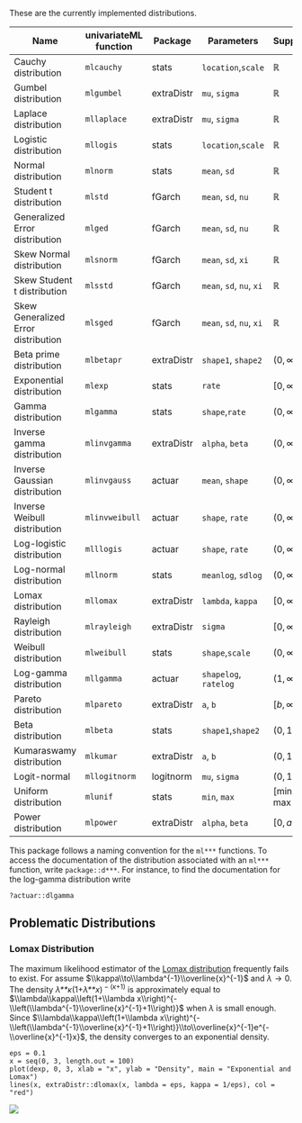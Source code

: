These are the currently implemented distributions.

<table style="width:100%;">
<colgroup>
<col style="width: 33%" />
<col style="width: 20%" />
<col style="width: 9%" />
<col style="width: 22%" />
<col style="width: 13%" />
</colgroup>
<thead>
<tr class="header">
<th>Name</th>
<th>univariateML function</th>
<th>Package</th>
<th>Parameters</th>
<th>Support</th>
</tr>
</thead>
<tbody>
<tr class="odd">
<td>Cauchy distribution</td>
<td><code>mlcauchy</code></td>
<td>stats</td>
<td><code>location</code>,<code>scale</code></td>
<td><span class="math inline">ℝ</span></td>
</tr>
<tr class="even">
<td>Gumbel distribution</td>
<td><code>mlgumbel</code></td>
<td>extraDistr</td>
<td><code>mu</code>, <code>sigma</code></td>
<td><span class="math inline">ℝ</span></td>
</tr>
<tr class="odd">
<td>Laplace distribution</td>
<td><code>mllaplace</code></td>
<td>extraDistr</td>
<td><code>mu</code>, <code>sigma</code></td>
<td><span class="math inline">ℝ</span></td>
</tr>
<tr class="even">
<td>Logistic distribution</td>
<td><code>mllogis</code></td>
<td>stats</td>
<td><code>location</code>,<code>scale</code></td>
<td><span class="math inline">ℝ</span></td>
</tr>
<tr class="odd">
<td>Normal distribution</td>
<td><code>mlnorm</code></td>
<td>stats</td>
<td><code>mean</code>, <code>sd</code></td>
<td><span class="math inline">ℝ</span></td>
</tr>
<tr class="even">
<td>Student t distribution</td>
<td><code>mlstd</code></td>
<td>fGarch</td>
<td><code>mean</code>, <code>sd</code>, <code>nu</code></td>
<td><span class="math inline">ℝ</span></td>
</tr>
<tr class="odd">
<td>Generalized Error distribution</td>
<td><code>mlged</code></td>
<td>fGarch</td>
<td><code>mean</code>, <code>sd</code>, <code>nu</code></td>
<td><span class="math inline">ℝ</span></td>
</tr>
<tr class="even">
<td>Skew Normal distribution</td>
<td><code>mlsnorm</code></td>
<td>fGarch</td>
<td><code>mean</code>, <code>sd</code>, <code>xi</code></td>
<td><span class="math inline">ℝ</span></td>
</tr>
<tr class="odd">
<td>Skew Student t distribution</td>
<td><code>mlsstd</code></td>
<td>fGarch</td>
<td><code>mean</code>, <code>sd</code>, <code>nu</code>, <code>xi</code></td>
<td><span class="math inline">ℝ</span></td>
</tr>
<tr class="even">
<td>Skew Generalized Error distribution</td>
<td><code>mlsged</code></td>
<td>fGarch</td>
<td><code>mean</code>, <code>sd</code>, <code>nu</code>, <code>xi</code></td>
<td><span class="math inline">ℝ</span></td>
</tr>
<tr class="odd">
<td>Beta prime distribution</td>
<td><code>mlbetapr</code></td>
<td>extraDistr</td>
<td><code>shape1</code>, <code>shape2</code></td>
<td><span class="math inline">(0, ∞)</span></td>
</tr>
<tr class="even">
<td>Exponential distribution</td>
<td><code>mlexp</code></td>
<td>stats</td>
<td><code>rate</code></td>
<td><span class="math inline">[0, ∞)</span></td>
</tr>
<tr class="odd">
<td>Gamma distribution</td>
<td><code>mlgamma</code></td>
<td>stats</td>
<td><code>shape</code>,<code>rate</code></td>
<td><span class="math inline">(0, ∞)</span></td>
</tr>
<tr class="even">
<td>Inverse gamma distribution</td>
<td><code>mlinvgamma</code></td>
<td>extraDistr</td>
<td><code>alpha</code>, <code>beta</code></td>
<td><span class="math inline">(0, ∞)</span></td>
</tr>
<tr class="odd">
<td>Inverse Gaussian distribution</td>
<td><code>mlinvgauss</code></td>
<td>actuar</td>
<td><code>mean</code>, <code>shape</code></td>
<td><span class="math inline">(0, ∞)</span></td>
</tr>
<tr class="even">
<td>Inverse Weibull distribution</td>
<td><code>mlinvweibull</code></td>
<td>actuar</td>
<td><code>shape</code>, <code>rate</code></td>
<td><span class="math inline">(0, ∞)</span></td>
</tr>
<tr class="odd">
<td>Log-logistic distribution</td>
<td><code>mlllogis</code></td>
<td>actuar</td>
<td><code>shape</code>, <code>rate</code></td>
<td><span class="math inline">(0, ∞)</span></td>
</tr>
<tr class="even">
<td>Log-normal distribution</td>
<td><code>mllnorm</code></td>
<td>stats</td>
<td><code>meanlog</code>, <code>sdlog</code></td>
<td><span class="math inline">(0, ∞)</span></td>
</tr>
<tr class="odd">
<td>Lomax distribution</td>
<td><code>mllomax</code></td>
<td>extraDistr</td>
<td><code>lambda</code>, <code>kappa</code></td>
<td><span class="math inline">[0, ∞)</span></td>
</tr>
<tr class="even">
<td>Rayleigh distribution</td>
<td><code>mlrayleigh</code></td>
<td>extraDistr</td>
<td><code>sigma</code></td>
<td><span class="math inline">[0, ∞)</span></td>
</tr>
<tr class="odd">
<td>Weibull distribution</td>
<td><code>mlweibull</code></td>
<td>stats</td>
<td><code>shape</code>,<code>scale</code></td>
<td><span class="math inline">(0, ∞)</span></td>
</tr>
<tr class="even">
<td>Log-gamma distribution</td>
<td><code>mllgamma</code></td>
<td>actuar</td>
<td><code>shapelog</code>, <code>ratelog</code></td>
<td><span class="math inline">(1, ∞)</span></td>
</tr>
<tr class="odd">
<td>Pareto distribution</td>
<td><code>mlpareto</code></td>
<td>extraDistr</td>
<td><code>a</code>, <code>b</code></td>
<td><span class="math inline">[<em>b</em>, ∞)</span></td>
</tr>
<tr class="even">
<td>Beta distribution</td>
<td><code>mlbeta</code></td>
<td>stats</td>
<td><code>shape1</code>,<code>shape2</code></td>
<td><span class="math inline">(0, 1)</span></td>
</tr>
<tr class="odd">
<td>Kumaraswamy distribution</td>
<td><code>mlkumar</code></td>
<td>extraDistr</td>
<td><code>a</code>, <code>b</code></td>
<td><span class="math inline">(0, 1)</span></td>
</tr>
<tr class="even">
<td>Logit-normal</td>
<td><code>mllogitnorm</code></td>
<td>logitnorm</td>
<td><code>mu</code>, <code>sigma</code></td>
<td><span class="math inline">(0, 1)</span></td>
</tr>
<tr class="odd">
<td>Uniform distribution</td>
<td><code>mlunif</code></td>
<td>stats</td>
<td><code>min</code>, <code>max</code></td>
<td><span class="math inline">[min , max ]</span></td>
</tr>
<tr class="even">
<td>Power distribution</td>
<td><code>mlpower</code></td>
<td>extraDistr</td>
<td><code>alpha</code>, <code>beta</code></td>
<td><span class="math inline">[0, <em>a</em>)</span></td>
</tr>
</tbody>
</table>

This package follows a naming convention for the `ml***` functions. To
access the documentation of the distribution associated with an `ml***`
function, write `package::d***`. For instance, to find the documentation
for the log-gamma distribution write

    ?actuar::dlgamma

Problematic Distributions
-------------------------

### Lomax Distribution

The maximum likelihood estimator of the [Lomax
distribution](https://en.wikipedia.org/wiki/Lomax_distribution)
frequently fails to exist. For assume
$\\kappa\\to\\lambda^{-1}\\overline{x}^{-1}$ and *λ* → 0. The density
*λ**κ*(1+*λ**x*)<sup> − (*κ*+1)</sup> is approximately equal to
$\\lambda\\kappa\\left(1+\\lambda x\\right)^{-\\left(\\lambda^{-1}\\overline{x}^{-1}+1\\right)}$
when *λ* is small enough. Since
$\\lambda\\kappa\\left(1+\\lambda x\\right)^{-\\left(\\lambda^{-1}\\overline{x}^{-1}+1\\right)}\\to\\overline{x}^{-1}e^{-\\overline{x}^{-1}x}$,
the density converges to an exponential density.

    eps = 0.1
    x = seq(0, 3, length.out = 100)
    plot(dexp, 0, 3, xlab = "x", ylab = "Density", main = "Exponential and Lomax")
    lines(x, extraDistr::dlomax(x, lambda = eps, kappa = 1/eps), col = "red")

![](/data/dev/r/univariateML/vignettes/distributions_files/figure-markdown_strict/lomax-1.png)
